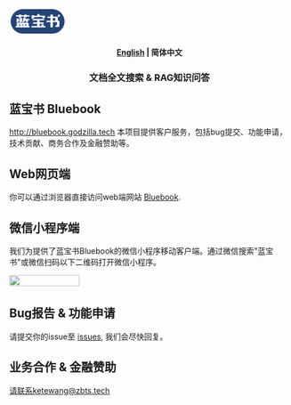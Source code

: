 

<img src="doc/logo/logo1.png" width="20%" syt height="20%" />



<h4 align="center">
    <p>
        <a href="https://github.com/zbts-dev/bluebook-support/blob/main/README.md">English</a> |
        <b>简体中文</b> 
    </p>
</h4>
<h3 align="center">
    <p>文档全文搜索 & RAG知识问答</p>
</h3>


## 蓝宝书 Bluebook
http://bluebook.godzilla.tech
本项目提供客户服务，包括bug提交、功能申请，技术贡献、商务合作及金融赞助等。


## Web网页端

你可以通过浏览器直接访问web端网站 [Bluebook](http://bluebook.godzilla.tech).


## 微信小程序端

我们为提供了蓝宝书Bluebook的微信小程序移动客户端。通过微信搜索"蓝宝书"或微信扫码以下二维码打开微信小程序。

<img src="doc/qrcode/qr_search1.png" width="50%" syt height="50%" />


## Bug报告 & 功能申请

请提交你的issue至 [issues](https://github.com/zbts-dev/bluebook-support/issues), 我们会尽快回复。

## 业务合作 & 金融赞助

请联系ketewang@zbts.tech

